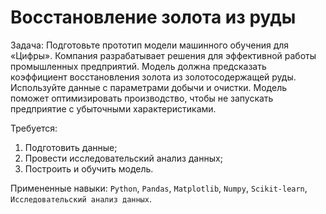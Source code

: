 # Восстановление золота из руды
  
Задача:
Подготовьте прототип модели машинного обучения для «Цифры». Компания разрабатывает решения для эффективной работы промышленных предприятий.
Модель должна предсказать коэффициент восстановления золота из золотосодержащей руды. Используйте данные с параметрами добычи и очистки. 
Модель поможет оптимизировать производство, чтобы не запускать предприятие с убыточными характеристиками.
  
Требуется:
1. Подготовить данные;
2. Провести исследовательский анализ данных;
3. Построить и обучить модель.
  
Примененные навыки: `Python`, `Pandas`, `Matplotlib`, `Numpy`, `Scikit-learn`, `Исследовательский анализ данных`.


